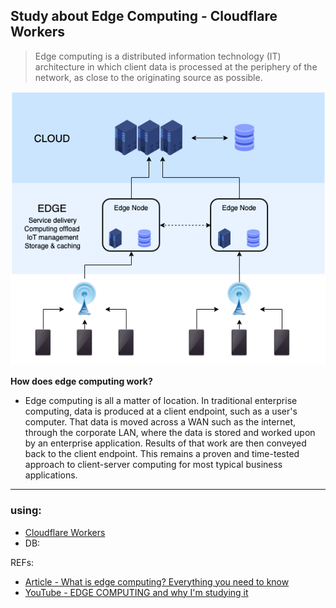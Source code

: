 ## Study about Edge Computing - Cloudflare Workers
<p align="center">

> Edge computing is a distributed information technology (IT) architecture in which client data is processed at the periphery of the network, as close to the originating source as possible.

![](public/edge_computing_diagram.png)

</p>

**How does edge computing work?** <br>
* Edge computing is all a matter of location. In traditional enterprise computing, data is produced at a client endpoint, such as a user's computer. That data is moved across a WAN such as the internet, through the corporate LAN, where the data is stored and worked upon by an enterprise application. Results of that work are then conveyed back to the client endpoint. This remains a proven and time-tested approach to client-server computing for most typical business applications.

---
### using:
* [Cloudflare Workers](https://workers.cloudflare.com)
* DB: 



REFs:
* [Article - What is edge computing? Everything you need to know](https://www.techtarget.com/searchdatacenter/definition/edge-computing)
* [YouTube - EDGE COMPUTING and why I'm studying it](https://www.youtube.com/watch?v=dcFoLL8Po_o)
